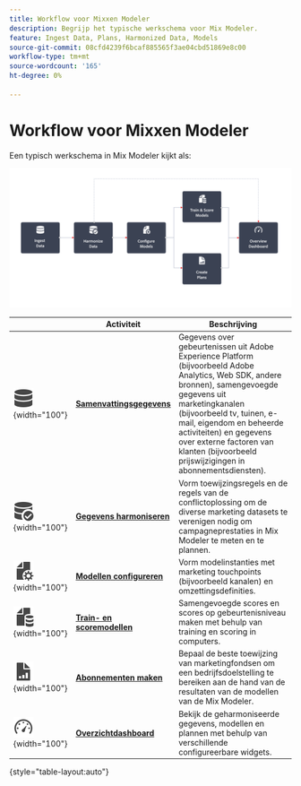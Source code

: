 ```yaml
---
title: Workflow voor Mixxen Modeler
description: Begrijp het typische werkschema voor Mix Modeler.
feature: Ingest Data, Plans, Harmonized Data, Models
source-git-commit: 08cfd4239f6bcaf885565f3ae04cbd51869e8c00
workflow-type: tm+mt
source-wordcount: '165'
ht-degree: 0%

---
```



# Workflow voor Mixxen Modeler

Een typisch werkschema in Mix Modeler kijkt als:

![Alt-tekst](../assets/ApplicationWorkflow.svg)

|  | Activiteit | Beschrijving |
|---|---|---|
| ![Gegevens](../assets/icons/Data.svg){width="100"} | [**Samenvattingsgegevens**](../ingest-data/overview.md) | Gegevens over gebeurtenissen uit Adobe Experience Platform (bijvoorbeeld Adobe Analytics, Web SDK, andere bronnen), samengevoegde gegevens uit marketingkanalen (bijvoorbeeld tv, tuinen, e-mail, eigendom en beheerde activiteiten) en gegevens over externe factoren van klanten (bijvoorbeeld prijswijzigingen in abonnementsdiensten). |
| ![DataCheck](../assets/icons/DataCheck.svg){width="100"} | [**Gegevens harmoniseren**](../harmonize-data/overview.md) | Vorm toewijzingsregels en de regels van de conflictoplossing om de diverse marketing datasets te verenigen nodig om campagneprestaties in Mix Modeler te meten en te plannen. |
| ![FileConfig](../assets/icons/FileGear.svg){width="100"} | [**Modellen configureren**](../models/create.md) | Vorm modelinstanties met marketing touchpoints (bijvoorbeeld kanalen) en omzettingsdefinities. |
| ![FileData](../assets/icons/FileData.svg){width="100"} | [**Train- en scoremodellen**](../models/overview.md) | Samengevoegde scores en scores op gebeurtenisniveau maken met behulp van training en scoring in computers. |
| ![FileChart](../assets/icons/FileChart.svg){width="100"} | [**Abonnementen maken**](../plans/overview.md) | Bepaal de beste toewijzing van marketingfondsen om een bedrijfsdoelstelling te bereiken aan de hand van de resultaten van de modellen van de Mix Modeler. |
| ![Dashboard](../assets/icons/Dashboard.svg){width="100"} | [**Overzichtdashboard**](../dashboard/overview.md) | Bekijk de geharmoniseerde gegevens, modellen en plannen met behulp van verschillende configureerbare widgets. |

{style="table-layout:auto"}

